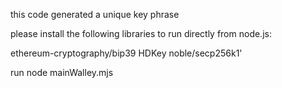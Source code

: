 this code generated a unique key phrase 

please install the following libraries to run directly from node.js:

ethereum-cryptography/bip39
HDKey
noble/secp256k1'

run node mainWalley.mjs